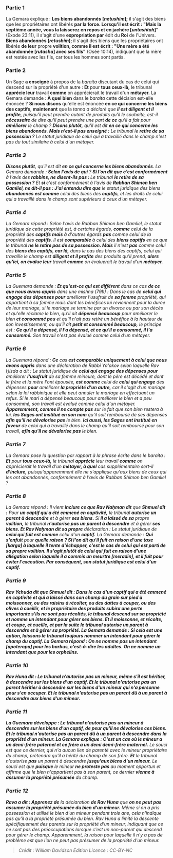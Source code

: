 
### Partie 1
La Gemara explique : <b>Les biens abandonnés</b> <b>[<i>netushim</i>];</b> il s'agit des biens que les propriétaires ont libérés <b>par la force. Lorsqu'il est écrit : "Mais la septième année, vous la laisserez en repos et en jachère [<i>untashtah</i>]"</b> (Exode 23:11), il s'agit d'une <b>expropriation par</b> édit du <b>Roi</b> de l'Univers. <b>Biens abandonnés</b> <b>[<i>retushim</i>];</b> il s'agit des biens que les propriétaires ont libérés <b>de leur</b> propre <b>volition, comme il est écrit : "Une mère a été abandonnée [<i>rutasha</i>] avec ses fils"</b> (Osée 10:14), indiquant que la mère est restée avec les fils, car tous les hommes sont partis.

### Partie 2
Un Sage <b>a enseigné</b> à propos de la <i>baraita</i> discutant du cas de celui qui descend sur la propriété d'un autre : <b>Et</b> pour <b>tous ceux-là,</b> le tribunal <b>apprécie leur</b> travail <b>comme</b> on apprécierait le travail d'un <b>métayer.</b> La Gemara demande : <b>À quel bien</b> dans le <i>baraita</i> cette décision est-elle énoncée ? <b>Si nous disons</b> qu'elle est énoncée <b>en ce qui concerne les biens des captifs</b>, <b>maintenant</b> que la <i>tanna</b> a déclaré que <b>il est diligent et il profite,</b> puisqu'il peut prendre autant de produits qu'il le souhaite, est-il <b>nécessaire</b> de dire qu'il peut prendre une part <b>de ce</b> qu'il a fait pour <b>améliorer</b> le champ ? <b>Disons plutôt,</b> qu'il est dit <b>en ce qui concerne les biens abandonnés</b>. <b>Mais n'est-il pas enseigné :</b> Le tribunal le <b>retire de sa possession ?</b> Le statut juridique de celui qui a travaillé dans le champ n'est pas du tout similaire à celui d'un métayer.

### Partie 3
<b>Disons plutôt,</b> qu'il est dit <b>en ce qui concerne les biens abandonnés</b>. La Gemara demande : <b>Selon l'avis de qui</b> ? <b>Si l'on dit que c'est conformément</b> à l'avis des <b>rabbins, ne disent-ils pas : </b> Le tribunal <b>le retire de sa possession ?</b> Et <b>si</b> c'est conformément à l'avis de <b>Rabban Shimon ben Gamliel, ne dit-il pas : J'ai entendu dire que</b> le statut juridique des biens <b>abandonnés</b> <b>est comme</b> celui des biens des <b>captifs</b>, et les droits de celui qui a travaillé dans le champ sont supérieurs à ceux d'un métayer.

### Partie 4
La Gemara répond : Selon l'avis de Rabban Shimon ben Gamliel, le statut juridique de cette propriété est, à certains égards, <b>comme</b> celui de la propriété des <b>captifs</b> <b>mais</b> à d'autres égards <b>pas</b> comme celui de la propriété des <b>captifs</b>. Il est <b>comparable</b> à celui des <b>biens captifs</b> en ce que le tribunal <b>ne le retire pas de sa possession. Mais</b> il n'est <b>pas</b> comme celui des <b>biens des captifs</b>, <b>car là,</b> dans le cas des biens des captifs, celui qui travaille le champ est <b>diligent et il profite</b> des produits qu'il prend, <b>alors qu'ici, on évalue leur</b> travail <b>comme</b> on évaluerait le travail d'un <b>métayer.</b>

### Partie 5
La Guemara demande : <b>Et qu'est-ce qui est différent</b> dans ce cas <b>de ce que nous avons appris</b> dans une mishna (79b) : Dans le cas de <b>celui qui engage des dépenses pour</b> améliorer l'usufruit de <b>sa femme</b> propriété,</b> qui appartient à sa femme mais dont les bénéfices lui reviennent pour la durée de leur mariage, si le mariage se termine par un divorce ou par son décès et qu'elle réclame le bien, qu'il ait <b>dépensé beaucoup</b> pour améliorer le bien <b>et consommé peu</b> et qu'il n'ait pas retiré un bénéfice à la hauteur de son investissement, ou qu'il ait <b>petit et consommé beaucoup,</b> le principe est : <b>Ce qu'il a dépensé, il l'a dépensé, et ce qu'il a consommé, il l'a consommé.</b> Son travail n'est pas évalué comme celui d'un métayer.

### Partie 6
La Guemara répond : <b>Ce</b> cas <b>est comparable uniquement à celui que nous avons appris</b> dans une déclaration de Rabbi Ya'akov selon laquelle Rav Ḥisda a dit : Le statut juridique de <b>celui qui engage des dépenses pour</b> améliorer <b>l'usufruit</b> de sa femme mineure,</b> dont le père est décédé et dont le frère et la mère l'ont épousée, <b>est comme</b> celui de <b>celui qui engage</b> des dépenses <b>pour</b> améliorer <b>la propriété d'un autre,</b> car il s'agit d'un mariage selon la loi rabbinique et elle peut annuler le mariage en effectuant un refus. Si le mari a dépensé beaucoup pour améliorer le bien et a peu consommé, son travail est évalué comme celui d'un métayer. <b>Apparemment, comme il ne compte pas</b> sur le fait que son bien restera à lui, <b>les Sages ont institué en son nom</b> qu'il soit remboursé de ses dépenses <b>afin qu'il ne dévalorise pas</b> le bien. <b>Ici aussi, les Sages ont institué en faveur</b> de celui qui a travaillé dans le champ qu'il soit remboursé pour son travail, <b>afin qu'il ne dévalorise pas</b> le bien.

### Partie 7
La Gemara pose la question par rapport à la phrase écrite dans le <i>baraita</i> : <b>Et</b> pour <b>tous ceux-là,</b> le tribunal <b>apprécie</b> leur travail <b>comme</b> on apprécierait le travail d'un <b>métayer, à quel</b> cas supplémentaire sert-il <b>d'inclure,</b> puisqu'apparemment elle ne s'applique qu'aux biens de ceux qui les ont abandonnés, conformément à l'avis de Rabban Shimon ben Gamliel ?

### Partie 8
La Gemara répond : Il vient <b>inclure ce que Rav Naḥman dit</b> que <b>Shmuel dit :</b> Pour <b>un captif qui a été emmené en captivité,</b> le tribunal <b>autorise un parent à descendre</b> et à gérer <b>ses biens.</b> Si <b>il a laissé de sa</b> propre <b>volition,</b> le tribunal <b>n'autorise pas un parent à descendre</b> et à gérer <b>ses biens. Et Rav Naḥman dit sa propre</b> déclaration : Le statut juridique de <b>celui qui fuit est comme</b> celui d'un <b>captif.</b> La Gemara demande : <b>Qui s'enfuit</b> pour <b>quelle raison ? <b>Si l'on dit</b> qu'il fuit <b>en raison d'une taxe [<i>karga</i>]</b> à laquelle il tente d'échapper, <b>c'est</b> le cas de celui qui est parti <b>de</b> sa propre <b>volition. Il s'agit plutôt de celui qui <b>fuit en raison</b> d'une allégation selon laquelle il a commis un <b>meurtre [<i>meradin</i>],</b> et il fuit pour éviter l'exécution. Par conséquent, son statut juridique est celui d'un captif.

### Partie 9
<b>Rav Yehuda dit</b> que <b>Shmuel dit : </b> Dans le cas d'un <b>captif qui a été emmené en captivité et qui a laissé</b> dans son champ <b>du grain sur pied à moissonner,</b> ou <b>des raisins à récolter,</b> ou <b>des dattes à couper,</b> ou <b>des olives à cueillir,</b> et le propriétaire des produits subira une perte importante s'ils ne sont pas récoltés, <b>le tribunal descend sur sa propriété et nomme un intendant</b> pour gérer ses biens. <b>Et il moissonne, et récolte, et coupe, et cueille, et par la suite</b> le tribunal <b>autorise un parent à descendre</b> et à gérer <b>sa propriété.</b> La Gemara demande : Si cela est une option, <b>laissons</b> le tribunal <b>toujours nommer un intendant</b> pour gérer le champ du captif. La Gemara répond : <b>On ne nomme pas un intendant [<i>apoteropa</i>] pour les barbus,</b> c'est-à-dire les adultes. On ne nomme un intendant que pour les orphelins.

### Partie 10
<b>Rav Huna dit :</b> Le tribunal <b>n'autorise pas un mineur,</b> même s'il est héritier, <b>à descendre sur les biens d'un captif. Et</b> le tribunal n'autorise <b>pas</b> un parent</b> héritier à descendre <b>sur les biens d'un mineur</b> qui n'a personne pour s'en occuper. <b>Et</b> le tribunal n'autorise <b>pas</b> <b>un parent dû à un parent</b> à descendre <b>aux biens d'un mineur.</b>

### Partie 11
La Guemara développe : Le tribunal <b>n'autorise pas un mineur à descendre sur les biens d'un captif, de peur qu'il ne dévalorise ces biens. Et</b> le tribunal n'autorise <b>pas</b> <b>un parent dû à un parent</b> à descendre <b>dans la propriété d'un mineur.</b> La Gemara explique : C'est un cas <b>où</b> le mineur a un demi-frère paternel et ce frère a <b>un demi</b> demi-frère maternel.</b> Le souci est que ce dernier, qui n'a aucun lien de parenté avec le mineur propriétaire du champ, prétendra qu'il a hérité du champ de son frère. <b>Et</b> le tribunal n'autorise <b>pas</b> un parent</b> à descendre <b>jusqu'aux biens d'un mineur.</b> Le souci est que <b>puisque</b> le mineur <b>ne proteste pas</b> au moment opportun et affirme que le bien n'appartient pas à son parent, ce dernier <b>vienne à assumer la propriété présumée</b> du champ.

### Partie 12
<b>Rava a dit : Apprenez de</b> la déclaration <b>de Rav Huna</b> que <b>on ne peut pas assumer la propriété présumée du bien d'un mineur.</b> Même si on a pris possession et utilisé le bien d'un mineur pendant trois ans, cela n'indique pas qu'il a la propriété présumée du bien. Rav Huna a limité la descente spécifiquement des parents sur la propriété d'un mineur, indiquant que ce ne sont pas des préoccupations lorsque c'est un non-parent qui descend pour gérer le champ. Apparemment, la raison pour laquelle il n'y a pas de problème est que l'on ne peut pas présumer de la propriété d'un mineur.

>Crédit : William Davidson Edition
>Licence : CC-BY-NC